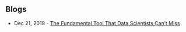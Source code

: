 ## Blogs
- Dec 21, 2019 - [The Fundamental Tool That Data Scientists Can’t Miss](https://medium.com/better-programming/the-fundamental-tool-that-data-scientists-cant-miss-315fa7513c76)